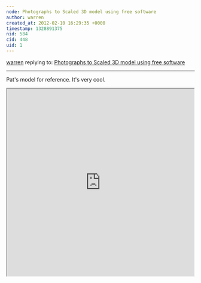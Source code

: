 ```yaml
---
node: Photographs to Scaled 3D model using free software
author: warren
created_at: 2012-02-10 16:29:35 +0000
timestamp: 1328891375
nid: 584
cid: 448
uid: 1
---
```




[warren](../profile/warren) replying to: [Photographs to Scaled 3D model using free software](../notes/ncraig/11-25-2011/photographs-scaled-3d-model-using-free-software)

----
Pat's model for reference. It's very cool.

<iframe width="500" height="500" src="http://www.hypr3d.com/models/4ee80e59784d100001000011/embedded_viewer"></iframe>